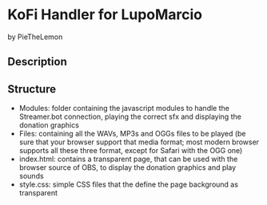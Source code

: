 # KoFi Handler for LupoMarcio
by PieTheLemon

## Description

## Structure
- Modules: folder containing the javascript modules to handle the Streamer.bot connection, playing the correct sfx and displaying the donation graphics
- Files: containing all the WAVs, MP3s and OGGs files to be played (be sure that your browser support that media format; most modern browser supports all these three format, except for Safari with the OGG one)
- index.html: contains a transparent page, that can be used with the browser source of OBS, to display the donation graphics and play sounds
- style.css: simple CSS files that the define the page background as transparent